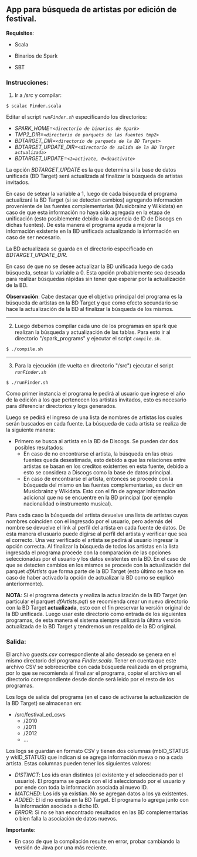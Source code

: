 ## App para búsqueda de artistas por edición de festival.


**Requisitos**:

* Scala

* Binarios de Spark

* SBT

### Instrucciones:

1) Ir a */src* y compilar:

```
$ scalac Finder.scala
```

Editar el script *`runFinder.sh`* especificando los directorios:

* *SPARK_HOME=`<directorio de binarios de Spark>`*
* *TMP2_DIR=`<directorio de parquets de las fuentes tmp2>`*
* *BDTARGET_DIR=`<directorio de parquets de la BD Target>`*
* *BDTARGET_UPDATE_DIR=`<directorio de salida de la BD Target actualizada>`*
* *BDTARGET_UPDATE=`<1=activate, 0=deactivate>`*

La opción *BDTARGET_UPDATE* es la que determina si la base de datos unificada (BD Target) será actualizada al finalizar la búsqueda de artistas invitados.

En caso de setear la variable a 1, luego de cada búsqueda el programa actualizará la BD Target (si se detectan cambios) agregando información proveniente de las fuentes complementarias (Musicbrainz y Wikidata) en caso de que esta información no haya sido agregada en la etapa de unificación (esto posiblemente debido a la ausencia de ID de Discogs en dichas fuentes). De esta manera el programa ayuda a mejorar la información existente en la BD unificada actualizando la información en caso de ser necesario.

La BD actualizada se guarda en el directorio especificado en *BDTARGET_UPDATE_DIR*.

En caso de que no se desee actualizar la BD unificada luego de cada búsqueda, setear la variable a 0. Esta opción probablemente sea deseada para realizar búsquedas rápidas sin tener que esperar por la actualización de la BD.

**Observación**: Cabe destacar que el objetivo principal del programa es la búsqueda de artistas en la BD Target y que como efecto secundario se hace la actualización de la BD al finalizar la búsqueda de los mismos.

---

2) Luego debemos compilar cada uno de los programas en spark que realizan la búsqueda y actualización de las tablas.
Para esto ir al directorio "/spark_programs" y ejecutar el script *`compile.sh`*.

```
$ ./compile.sh
```
---

3) Para la ejecución (de vuelta en directorio "/src") ejecutar el script *`runFinder.sh`*

```
$ ./runFinder.sh
```

Como primer instancia el programa le pedirá al usuario que ingrese el año de la edición a los que pertenecen los artistas invitados, esto es necesario para diferenciar directorios y logs generados.

Luego se pedirá el ingreso de una lista de nombres de artistas los cuales serán buscados en cada fuente.
La búsqueda de cada artista se realiza de la siguiente manera:

* Primero se busca al artista en la BD de Discogs. Se pueden dar dos posibles resultados:
    * En caso de no encontrarse el artista, la búsqueda en las otras fuentes queda desestimada, esto debido a que las relaciones entre artistas se basan en los creditos existentes en esta fuente, debido a esto se considera a Discogs como la base de datos principal.
    * En caso de encontrarse el artista, entonces se procede con la búsqueda del mismo en las fuentes complementarias, es decir en Musicbrainz y Wikidata. Esto con el fin de agregar información adicional que no se encuentre en la BD principal (por ejemplo nacionalidad o instrumento musical).

Para cada caso la búsqueda del artista devuelve una lista de artistas cuyos nombres coinciden con el ingresado por el usuario, pero además del nombre se devuelve el link al perfil del artista en cada fuente de datos. De esta manera el usuario puede digirse al perfil del artista y verificar que sea el correcto. Una vez verificado el artista se pedirá al usuario ingresar la opción correcta. 
Al finalizar la búsqueda de todos los artistas en la lista ingresada el programa procede con la comparación de las opciones seleccionadas por el usuario y los datos existentes en la BD. En el caso de que se detecten cambios en los mismos se procede con la actualización del parquet *dfArtists* que forma parte de la BD Target (esto último se hace en caso de haber activado la opción de actualizar la BD como se explicó anteriormente).

**NOTA**: Si el programa detecta y realiza la actualización de la BD Target (en particular el parquet *dfArtists.pqt*) se recomienda crear un nuevo directorio con la BD Target **actualizada**, esto con el fin preservar la versión original de la BD unificada. Luego usar este directorio como entrada de los siguientes programas, de esta manera el sistema siempre utilizará la última versión actualizada de la BD Target y tendremos un respaldo de la BD original.



### Salida:

El archivo *guests.csv* correspondiente al año deseado se genera en el mismo directorio del programa *Finder.scala*.
Tener en cuenta que este archivo CSV se sobreescribe con cada búsqueda realizada en el programa, por lo que se recomienda al finalizar el programa,
copiar el archivo en el directorio correspondiente desde donde será leido por el resto de los programas.

Los logs de salida del programa (en el caso de activarse la actualización de la BD Target) se almacenan en:

* /src/festival_ed_csvs
    - /2010
    - /2011
    - /2012
    - ...

Los logs se guardan en formato CSV y tienen dos columnas (mbID_STATUS y wkID_STATUS) que indican si se agrega información nueva o no a cada artista. Estas columnas pueden tener los siguientes valores:

* *DISTINCT*: Los ids eran distintos (el existente y el seleccionado por el usuario). El programa se queda con el id seleccionado por el usuario y por ende con toda la información asociada al nuevo ID.
* *MATCHED*: Los ids ya existian. No se agregan datos a los ya existentes.
* *ADDED*: El id no existia en la BD Target. El programa lo agrega junto con la información asociada a dicho ID.
* *ERROR*: Si no se han encontrado resultados en las BD complementarias o bien falla la asociación de datos nuevos.



**Importante**:

* En caso de que la compilación resulte en error, probar cambiando la versión de Java por una más reciente.
